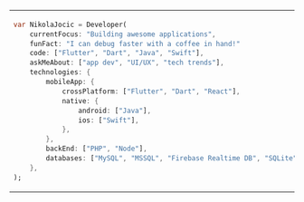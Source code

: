<table style="border: none;">
<tr style="border: none;">
<td style="border: none;">

```dart
var NikolaJocic = Developer(
    currentFocus: "Building awesome applications",
    funFact: "I can debug faster with a coffee in hand!"
    code: ["Flutter", "Dart", "Java", "Swift"],
    askMeAbout: ["app dev", "UI/UX", "tech trends"],
    technologies: {
        mobileApp: {
            crossPlatform: ["Flutter", "Dart", "React"],
            native: {
                android: ["Java"],
                ios: ["Swift"],
            },
        },
        backEnd: ["PHP", "Node"],
        databases: ["MySQL", "MSSQL", "Firebase Realtime DB", "SQLite"],
    },
);
```
</td>
<td style="border: none;"> <img src="https://github.com/Nikola-developer/Nikola-developer/blob/main/Untitled%20design-2.png?raw=true" width="250"> </td>
</tr style="border: none;">
</table>




<!--
# Nikola Jočić
**Mobile App Developer**

Enthusiastic software engineer focused on building fast, efficient and intuitive applications. Drawn to dynamic and innovative environments where I can leverage my talents and skills while continuing to learn and grow alongside a talented and collaborative team.

-->


<!-- ### A little more about me... -->

<!--
        architecture: {
            frontEnd: ["SPA", "SSR"],
            backEnd: ["microservices", "monolithic", "serverless"],
            devOps: ["CloudFormation", "Serverless Framework"],
            databases: ["Relational", "SQL"],
        },
        frontEnd: {
            js: ["React", "Next.js"],
            css: ["Sass", "Tailwind", "Bootstrap"],
            uiLibraries: ["Material UI", "Ant Design", "Chakra UI"],
        },
-->


<!--
**Nikola-developer/Nikola-developer** is a ✨ _special_ ✨ repository because its `README.md` (this file) appears on your GitHub profile.

Here are some ideas to get you started:

- 🔭 I’m currently working on ...
- 🌱 I’m currently learning ...
- 👯 I’m looking to collaborate on ...
- 🤔 I’m looking for help with ...
- 💬 Ask me about ...
- 📫 How to reach me: ...
- 😄 Pronouns: ...
- ⚡ Fun fact: ...
-->
